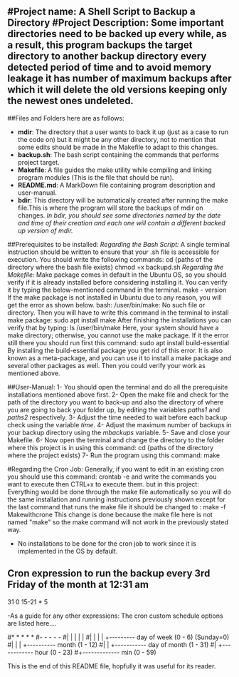 #Project name: A Shell Script to Backup a Directory
#Project Description:
Some important directories need to be backed up every while, as a result, this program backups the target directory to another backup directory every detected period of time and to avoid memory leakage it has number of maximum backups after which it will delete the old versions keeping only the newest ones undeleted.
---
##Files and Folders here are as follows:
- **mdir**: The directory that a user wants to back it up (just as a case to run the code on) but it might be any other directory, not to mention that some edits should be made in the Makefile to adapt to this changes.
- **backup.sh**: The bash script containing the commands that performs project target.
- **Makefile**: A file guides the make utility while compiling and linking program modules (This is the file that should be run).
- **README.md**: A MarkDown file containing program description and user-manual.
- **bdir**: This directory will be automatically created after running the make file.This is where the program will store the backups of mdir on changes.
*In bdir, you should see some directories named by the date and time of their creation and each one will contain a different backed up version of mdir.* 

##Prerequisites to be installed:
_Regarding the Bash Script:_
	A single terminal instruction should be written to ensure that your .sh file is accessible for execution.
	You should write the following commands:
								cd {paths of the directory where the bash file exists} 
								chmod +x backupd.sh 
_Regarding the Makefile:_
	Make package comes in default in the Ubuntu OS, so you should verify if it is already installed before considering installing it. You can verify it by typing the below-mentioned command in the terminal.
								make - version
	If the make package is not installed in Ubuntu due to any reason, you will get the error as shown below.
								bash: /user/bin/make: No such file or directory.
	Then you will have to write this command in the terminal to install make package:
								sudo apt install make
	After finishing the installations you can verify that by typing:
								ls /user/bin/make
	Here, your system should have a make directory; otherwise, you cannot use the make package.	
	If it the error still there you should run first this command:
								sudo apt install build-essential
	By installing the build-essential package you get rid of this error. It is also known as a meta-package, and you can use it to install a make package and several other packages as well.
	Then you could verify your work as mentioned above.

##User-Manual:
1- You should open the terminal and do all the prerequisite installations mentioned above first. 
2- Open the make file and check for the path of the directory you want to back-up and also the directory of where you are going to back your folder up, by editing the variables _paths1_ and _paths2_ respectively.
3- Adjust the time needed to wait before each backup check using the variable _time_.
4- Adjust the maximum number of backups in your backup directory using the _mbackups_ variable.
5- Save and close your Makefile.
6- Now open the terminal and change the directory to the folder where this project is in using this command:
								cd {paths of the directory where the project exists}
7- Run the program using this command:
								make	

#Regarding the Cron Job:
Generally, if you want to edit in an existing cron you should use this command:
								crontab -e
and write the commands you want to execute then CTRL+x to execute them.
but in this project:
Everything would be done through the make file automatically so you will do the same installation and running instructions previously shown except for the last command that runs the make file it should be changed to :
								make -f Makewithcrone
This change is done because	the make file here is not named "make" so the make command will not work in the previously stated way.
- No installations to be done for the cron job to work since it is implemented in the OS by default.   

## Cron expression to run the backup every 3rd Friday of the month at 12:31 am
31 0 15-21 * 5	

-As a guide for any other expressions:
The cron custom schedule options are listed here....

#*    *    *    *    *
#-    -    -    -    -
#|    |    |    |    |
#|    |    |    |    +--------- day of week (0 - 6) (Sunday=0)
#|    |    |    +---------- month (1 - 12)
#|    |    +----------- day of month (1 - 31)
#|    +------------ hour (0 - 23)
#+------------- min (0 - 59)

This is the end of this README file, hopfully it was useful for its reader.
